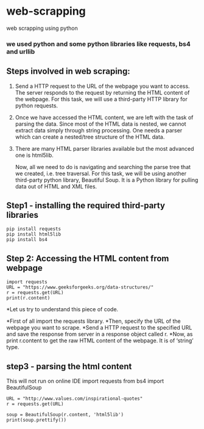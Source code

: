 # web-scrapping
web scrapping using python

### we used python and some python libraries like requests, bs4 and urllib

## Steps involved in web scraping:

1. Send a HTTP request to the URL of the webpage you want to access. The server responds to the request by returning the HTML content of the webpage. For this task, we will use a third-party HTTP library
   for python requests.
2. Once we have accessed the HTML content, we are left with the task of parsing the data. Since most of the HTML data is nested, we cannot extract data simply through string processing. One needs a
   parser which can create a nested/tree structure of the HTML data.
3. There are many HTML parser libraries available but the most advanced one is html5lib.

   Now, all we need to do is navigating and searching the parse tree that we created, i.e. tree traversal. For this task, we will be using another third-party python library, Beautiful Soup. It is a Python
   library for pulling data out of HTML and XML files.


## Step1 - installing the required third-party libraries

    pip install requests
    pip install html5lib
    pip install bs4

## Step 2: Accessing the HTML content from webpage

    import requests
    URL = "https://www.geeksforgeeks.org/data-structures/"
    r = requests.get(URL)
    print(r.content)


*Let us try to understand this piece of code.

*First of all import the requests library.
*Then, specify the URL of the webpage you want to scrape.
*Send a HTTP request to the specified URL and save the response from server in a response object called r.
*Now, as print r.content to get the raw HTML content of the webpage. It is of ‘string’ type.

## step3 - parsing the html content
   This will not run on online IDE
    import requests
    from bs4 import BeautifulSoup
 
    URL = "http://www.values.com/inspirational-quotes"
    r = requests.get(URL)
 
    soup = BeautifulSoup(r.content, 'html5lib')
    print(soup.prettify())




